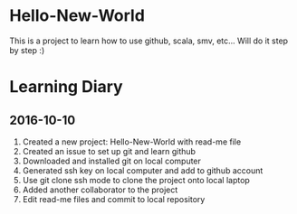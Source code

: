 # Hello-New-World
This is a project to learn how to use github, scala, smv, etc... Will do it step by step :)

# Learning Diary
## 2016-10-10
1. Created a new project: Hello-New-World with read-me file
2. Created an issue to set up git and learn github
3. Downloaded and installed git on local computer
4. Generated ssh key on local computer and add to github account
5. Use git clone ssh mode to clone the project onto local laptop
6. Added another collaborator to the project
7. Edit read-me files and commit to local repository

